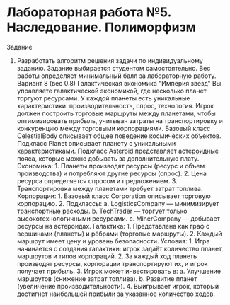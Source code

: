 # Лабораторная работа №5. Наследование. Полиморфизм
Задание

1.  Разработать алгоритм решения задачи по индивидуальному заданию. Задание выбирается студентом самостоятельно. Вес работы определяет минимальный балл за лабораторную работу. Вариант 8 (вес 0.8)
    Галактическая экономика "Империя звезд"
    Вы управляете галактической экономикой, где несколько планет торгуют
    ресурсами. У каждой планеты есть уникальные характеристики:
    производительность, спрос, технология. Игрок должен построить торговые
    маршруты между планетами, чтобы оптимизировать прибыль, учитывая затраты на
    транспортировку и конкуренцию между торговыми корпорациями.
    Базовый класс CelestialBody описывает общее поведение космических
    объектов.
    Подкласс Planet описывает планету с уникальными характеристиками.
    Подкласс Asteroid представляет астероидные пояса, которые можно добывать
    за дополнительную плату.
    Экономика:
           1. Планеты производят ресурсы (ресурс и объем производства) и потребляют другие ресурсы (спрос).
           2. Цена ресурса определяется спросом и предложением.
           3. Транспортировка между планетами требует затрат топлива.
    Корпорации:
            1. Базовый класс Corporation описывает торговую корпорацию.
            2. Подклассы:
                a. LogisticsCompany — минимизирует транспортные расходы.
                b. TechTrader — торгует только высокотехнологичными ресурсами.
                c. MinerCompany — добывает ресурсы на астероидах.
    Галактика:
            1. Представлена как граф с вершинами (планеты) и рёбрами (торговые маршруты).
            2. Каждый маршрут имеет цену и уровень безопасности.
    Условия:
            1. Игра начинается с создания галактики: игрок задаёт количество планет, маршрутов и типов корпораций.
            2. За каждый ход планеты производят ресурсы, корпорации транспортируют их, и игрок получает прибыль.
            3. Игрок может инвестировать в:
                a. Улучшение маршрутов (снижение затрат топлива).
                b. Развитие планет (увеличение производительности).
            4. Выигрывает игрок, который достигнет наибольшей прибыли за указанное количество ходов.
